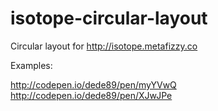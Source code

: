 # isotope-circular-layout
Circular layout for   http://isotope.metafizzy.co

Examples:

http://codepen.io/dede89/pen/myYVwQ
http://codepen.io/dede89/pen/XJwJPe
